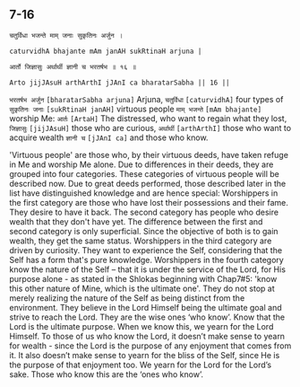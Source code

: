 ## <a name='_16'></a>7-16


```shloka-sa
चतुर्विधा भजन्ते माम् जनाः सुकृतिनः अर्जुन ।
```
```shloka-sa-hk
caturvidhA bhajante mAm janAH sukRtinaH arjuna |
```
```shloka-sa
आर्तो जिज्ञासुः अर्थार्थी ज्ञानी च भरतर्षभ ॥ १६ ॥
```
```shloka-sa-hk
Arto jijJAsuH arthArthI jJAnI ca bharatarSabha || 16 ||
```

`भरतर्षभ अर्जुन` `[bharatarSabha arjuna]` Arjuna, `चतुर्विधा` `[caturvidhA]` four types of `सुकृतिनः जनाः` `[sukRtinaH janAH]` virtuous people `माम् भजन्ते` `[mAm bhajante]` worship Me: `आर्तः` `[ArtaH]` The distressed, who want to regain what they lost, `जिज्ञासुः` `[jijJAsuH]` those who are curious, `अर्थार्थी` `[arthArthI]` those who want to acquire wealth `ज्ञानी च` `[jJAnI ca]` and those who know.



'Virtuous people' are those who, by their virtuous deeds, have taken refuge in Me and worship Me alone. Due to differences in their deeds, they are grouped into four categories. 
<a name='four_types_of_worshippers'></a>These categories of virtuous people will be described now. Due to great deeds performed, those described later in the list have distinguished knowledge and are hence special:
Worshippers in the first category are those who have lost their possessions and their fame. They desire to have it back. 
The second category has people who desire wealth that they don't have yet.
The difference between the first and second category is only superficial. Since the objective of both is to gain wealth, they get the same status.
Worshippers in the third category are driven by curiosity. They want to experience the Self, considering that the Self has a form that's pure knowledge.
Worshippers in the fourth category know the nature of the Self – that it is under the service of the Lord, for His purpose alone - as stated in the Shlokas beginning with Chap7#5: 'know this other nature of Mine, which is the ultimate one'. They do not stop at merely realizing the nature of the Self as being distinct from the environment. They believe in the Lord Himself being the ultimate goal and strive to reach the Lord. <a name='jnAnI'></a>They are the wise ones ‘who know’.
Know that the Lord is the ultimate purpose. When we know this, we yearn for the Lord Himself. To those of us who know the Lord, it doesn’t make sense to yearn for wealth - since the Lord is the purpose of any enjoyment that comes from it. It also doesn’t make sense to yearn for the bliss of the Self, since He is the purpose of that enjoyment too. We yearn for the Lord for the Lord’s sake. 
Those who know this are the ‘ones who know’.


